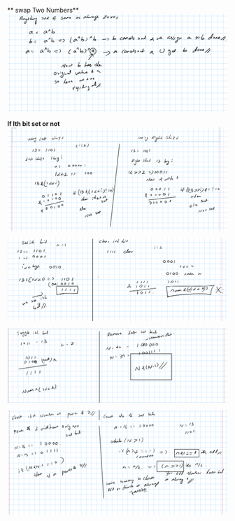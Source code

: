 ** swap Two Numbers**
![alt text](image-3.png)

**If Ith bit set or not**
![alt text](image-4.png)

![alt text](image-6.png)

![alt text](image-7.png)

![alt text](image-8.png)